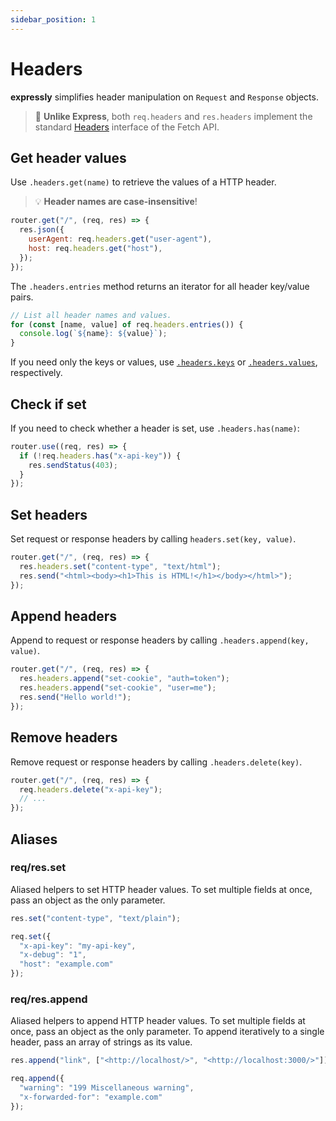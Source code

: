```yaml
---
sidebar_position: 1
---
```


# Headers

**expressly** simplifies header manipulation on `Request` and `Response` objects.

> 🚨 **Unlike Express**, both `req.headers` and `res.headers` implement the standard [Headers](https://developer.mozilla.org/en-US/docs/Web/API/Headers) interface of the Fetch API. 

## Get header values

Use `.headers.get(name)` to retrieve the values of a HTTP header.

> 💡 **Header names are case-insensitive**!

```javascript
router.get("/", (req, res) => {
  res.json({
    userAgent: req.headers.get("user-agent"),
    host: req.headers.get("host"),
  });
});
```

The `.headers.entries` method returns an iterator for all header key/value pairs.

```javascript
// List all header names and values.
for (const [name, value] of req.headers.entries()) {
  console.log(`${name}: ${value}`);
}
```

If you need only the keys or values, use [`.headers.keys`](https://developer.mozilla.org/en-US/docs/Web/API/Headers/keys) or [`.headers.values`](https://developer.mozilla.org/en-US/docs/Web/API/Headers/values), respectively.

## Check if set

If you need to check whether a header is set, use `.headers.has(name)`:

```javascript
router.use((req, res) => {
  if (!req.headers.has("x-api-key")) {
    res.sendStatus(403);
  }
});
```

## Set headers

Set request or response headers by calling `headers.set(key, value)`.

```javascript
router.get("/", (req, res) => {
  res.headers.set("content-type", "text/html");
  res.send("<html><body><h1>This is HTML!</h1></body></html>");
});
```

## Append headers

Append to request or response headers by calling `.headers.append(key, value)`.

```javascript
router.get("/", (req, res) => {
  res.headers.append("set-cookie", "auth=token");
  res.headers.append("set-cookie", "user=me");
  res.send("Hello world!");
});
```

## Remove headers

Remove request or response headers by calling `.headers.delete(key)`.

```javascript
router.get("/", (req, res) => {
  req.headers.delete("x-api-key");
  // ...
});
```

## Aliases

### req/res.set

Aliased helpers to set HTTP header values. To set multiple fields at once, pass an object as the only parameter.

```javascript
res.set("content-type", "text/plain");

req.set({
  "x-api-key": "my-api-key",
  "x-debug": "1",
  "host": "example.com"
});
```

### req/res.append

Aliased helpers to append HTTP header values. To set multiple fields at once, pass an object as the only parameter. To append iteratively to a single header, pass an array of strings as its value.

```javascript
res.append("link", ["<http://localhost/>", "<http://localhost:3000/>"]);

req.append({
  "warning": "199 Miscellaneous warning",
  "x-forwarded-for": "example.com"
});
```
